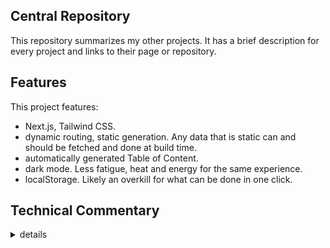 ## Central Repository

This repository summarizes my other projects. It has a brief description for every project and links
to their page or repository.

## Features

This project features:
- Next.js, Tailwind CSS.
- dynamic routing, static generation. Any data that is static can and should be fetched and done at build time.
- automatically generated Table of Content. 
- dark mode. Less fatigue, heat and energy for the same experience.
- localStorage. Likely an overkill for what can be done in one click.

## Technical Commentary
<details close>
<summary>details</summary>
<ul>
    <li>
        This time I used another CSS framework (Tailwind). I have noticed the biggest advantage of using a CSS framework is not because it can accomplish more than vanilla CSS, but to enforce a particular practice and styling so that the code can be understood by someone who has not
        worked on it. This is not quite relevant here but it is definitely a great plus in collaboration or real workplace.
    </li>
    <li>
        during the implementation of dark mode I switched from using hooks, to localStorage, and finally to context at a top-level component. It ought to be site-wide even when local storage is not allowed. Then, I refactored it multiple times, it is not difficult to implement dark mode, but to keep it maintainable without transversing the whole tree takes some work.
    </li>
    <li>
        pre-rendering done. I can see that this feature is going to be decisive for large sites that depends on a lot of API.
    </li>
    <li>
        There seems to be a lot of directories for quite a simple app, but I want to keep this scalable.
        I know from first-hand experience that as an app grows, it becomes more and more difficult to move and modify files without breaking things.
    </li>

    
</ul>

</details>

